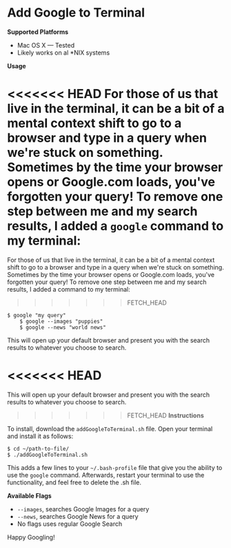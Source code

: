 Add Google to Terminal
================

**Supported Platforms**
- Mac OS X — Tested
- Likely works on al *NIX systems

**Usage**

<<<<<<< HEAD
For those of us that live in the terminal, it can be a bit of a mental context shift to go to a browser and type in a query when we're stuck on something. Sometimes by the time your browser opens or Google.com loads, you've forgotten your query! To remove one step between me and my search results, I added a `google` command to my terminal:
=======
For those of us that live in the terminal, it can be a bit of a mental context shift to go to a browser and type in a query when we're stuck on something. Sometimes by the time your browser opens or Google.com loads, you've forgotten your query! To remove one step between me and my search results, I added a command to my terminal:
>>>>>>> FETCH_HEAD

    $ google "my query"
		$ google --images "puppies"
		$ google --news "world news"

This will open up your default browser and present you with the search results to whatever you choose to search. 

<<<<<<< HEAD
=======
This will open up your default browser and present you with the search results to whatever you choose to search. 

>>>>>>> FETCH_HEAD
**Instructions**

To install, download the `addGoogleToTerminal.sh` file. Open your terminal and install it as follows:

    $ cd ~/path-to-file/
    $ ./addGoogleToTerminal.sh
		
This adds a few lines to your `~/.bash-profile` file that give you the ability to use the `google` command. Afterwards, restart your terminal to use the functionality, and feel free to delete the .sh file.

**Available Flags**

- `--images`, searches Google Images for a query
- `--news`, searches Google News for a query
- No flags uses regular Google Search

Happy Googling!
